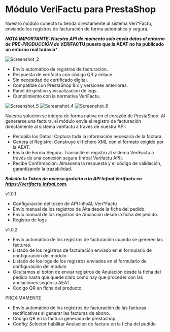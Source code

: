 # Módulo VeriFactu para PrestaShop

Nuestro módulo conecta tu tienda directamente al sistema Veri*Factu, enviando los registros de facturación de forma automática y segura.

***NOTA IMPORTANTE: Nuestra API de momento solo envía datos al entorno de PRE-PRODUCCIÓN de VERI*FACTU puesto que la AEAT no ha publicado un entorno real todavía***

![Screenshot_2](https://github.com/user-attachments/assets/2e282a1e-e733-455c-8f0e-ef5dd70b5dca)

- Envío automático de registros de facturación.
- Respuesta de verifactu con código QR y enlace.
- Sin necesidad de certificado digital.
- Compatible con PrestaShop 8.x y versiones anteriores.
- Panel de gestión y visualización de logs.
- Cumplimiento con la normativa VeriFactu.

![Screenshot_5](https://github.com/user-attachments/assets/a558fa6c-5850-4d76-8c3a-bcf392d35a73)
![Screenshot_4](https://github.com/user-attachments/assets/09928790-3366-49e9-95e3-0cf7ab35d4cf)
![Screenshot_6](https://github.com/user-attachments/assets/f4b17785-dabe-4b7a-86fd-50a7dcec14db)


Nuestra solución se integra de forma nativa en el corazón de PrestaShop. Al generarse una factura, el módulo envía el registro de facturación directamente al sistema verifactu a través de nuestra API:

- Recopila los Datos: Captura toda la información necesaria de la factura.
- Genera el Registro: Construye el fichero XML con el formato exigido por la AEAT.
- Envía de Forma Segura: Transmite el registro al sistema VeriFactu a través de una conexión segura (Infoal Verifactu API).
- Recibe Confirmación: Almacena la respuesta y el código de validación, garantizando la trazabilidad.

***Solicita tu Token de acceso gratuïto a la API Infoal Verifactu en https://verifactu.infoal.com.***

v1.0.1
- Configuración del token de API InFoAL Veri*Factu
- Envío manual de los registros de Alta desde la ficha del pedido.
- Envío manual de los registros de Anulación desde la ficha del pedido.
- Registro de logs

v1.0.2
- Envío automático de los registros de facturación cuando se generen las facturas.
- Listado de los registros de facturación enviado en el formulario de configuración del módulo
- Listado de los logs de los registros enviados en el formulario de configuración del módulo
- Ocultamos el botón de enviar registros de Anulación desde la ficha del pedido hasta que quede claro como hay que proceder con las anulaciones según la AEAT.
- Codigo QR en ficha del producto.

PROXIMAMENTE
- Envío automático de los registros de facturación de las facturas rectificativas al generar las facturas de abono.
- Código QR en la factura generada de prestashop.
- Config: Selector habilitar Anulación de factura en la ficha del pedido
